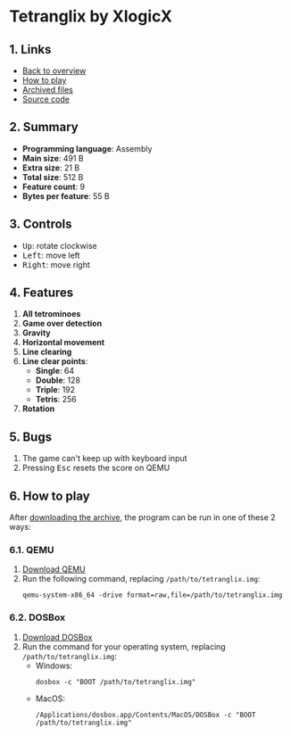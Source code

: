 # Tetranglix by XlogicX

## 1. Links

- [Back to overview](../README.md)
- [How to play](#6-how-to-play)
- [Archived files](https://github.com/nineteendo/tetris4karchive/tree/main/tetranglix/archive)
- [Source code](https://github.com/XlogicX/tetranglix)

## 2. Summary

- **Programming language**: Assembly
- **Main size**: 491 B
- **Extra size**: 21 B
- **Total size**: 512 B
- **Feature count**: 9
- **Bytes per feature**: 55 B

## 3. Controls

- <kbd>Up</kbd>: rotate clockwise
- <kbd>Left</kbd>: move left
- <kbd>Right</kbd>: move right

## 4. Features

1. **All tetrominoes**
2. **Game over detection**
3. **Gravity**
4. **Horizontal movement**
5. **Line clearing**
6. **Line clear points**:
    - **Single**: 64
    - **Double**: 128
    - **Triple**: 192
    - **Tetris**: 256
7. **Rotation**

## 5. Bugs

1. The game can't keep up with keyboard input
2. Pressing <kbd>Esc</kbd> resets the score on QEMU

## 6. How to play

After [downloading the archive](https://codeload.github.com/nineteendo/tetris4karchive/zip/refs/heads/main), the program can be run in one of these 2 ways:

### 6.1. QEMU

1. [Download QEMU](https://www.qemu.org/download)
2. Run the following command, replacing `/path/to/tetranglix.img`:
    ```shell
    qemu-system-x86_64 -drive format=raw,file=/path/to/tetranglix.img
    ```

### 6.2. DOSBox

1. [Download DOSBox](https://sourceforge.net/projects/dosbox/files/latest/download)
2. Run the command for your operating system, replacing `/path/to/tetranglix.img`:
    - Windows:
        ```shell
        dosbox -c "BOOT /path/to/tetranglix.img"
        ```
    - MacOS:
        ```shell
        /Applications/dosbox.app/Contents/MacOS/DOSBox -c "BOOT /path/to/tetranglix.img"
        ```
